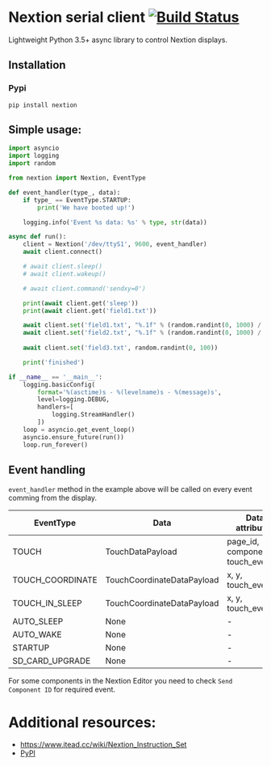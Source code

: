 # Nextion serial client [![Build Status](https://travis-ci.org/yozik04/nextion.svg?branch=master)](https://travis-ci.org/yozik04/nextion)
Lightweight Python 3.5+ async library to control Nextion displays.

## Installation
### Pypi
`pip install nextion`

## Simple usage:
```python
import asyncio
import logging
import random

from nextion import Nextion, EventType

def event_handler(type_, data):
    if type_ == EventType.STARTUP:
        print('We have booted up!')

    logging.info('Event %s data: %s' % type, str(data))

async def run():
    client = Nextion('/dev/ttyS1', 9600, event_handler)
    await client.connect()

    # await client.sleep()
    # await client.wakeup()

    # await client.command('sendxy=0')

    print(await client.get('sleep'))
    print(await client.get('field1.txt'))

    await client.set('field1.txt', "%.1f" % (random.randint(0, 1000) / 10))
    await client.set('field2.txt', "%.1f" % (random.randint(0, 1000) / 10))
    
    await client.set('field3.txt', random.randint(0, 100))

    print('finished')

if __name__ == '__main__':
    logging.basicConfig(
        format='%(asctime)s - %(levelname)s - %(message)s',
        level=logging.DEBUG,
        handlers=[
            logging.StreamHandler()
        ])
    loop = asyncio.get_event_loop()
    asyncio.ensure_future(run())
    loop.run_forever()
```

## Event handling

```event_handler``` method in the example above will be called on every event comming from the display.

| EventType        | Data                       | Data attributes                    |
|------------------|----------------------------|------------------------------------|
| TOUCH            | TouchDataPayload           | page_id, component_id, touch_event |
| TOUCH_COORDINATE | TouchCoordinateDataPayload | x, y, touch_event                  |
| TOUCH_IN_SLEEP   | TouchCoordinateDataPayload | x, y, touch_event                  |
| AUTO_SLEEP       | None                       | -                                  |
| AUTO_WAKE        | None                       | -                                  |
| STARTUP          | None                       | -                                  |
| SD_CARD_UPGRADE  | None                       | -                                  |

For some components in the Nextion Editor you need to check `Send Component ID` for required event.

# Additional resources:
- https://www.itead.cc/wiki/Nextion_Instruction_Set
- [PyPI](https://pypi.org/project/nextion/)
